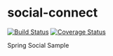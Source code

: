 social-connect
==============
[![Build Status](https://travis-ci.org/sanlyfang/social-connect.svg?branch=master)](https://travis-ci.org/sanlyfang/social-connect)
[![Coverage Status](https://coveralls.io/repos/sanlyfang/social-connect/badge.png?branch=master)](https://coveralls.io/r/sanlyfang/social-connect?branch=master)

Spring Social Sample
